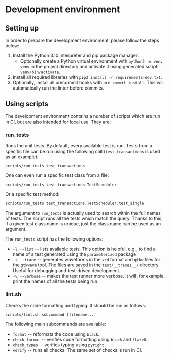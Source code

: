 # Development environment

## Setting up

In order to prepare the development environment, please follow the steps below:

1. Install the Python 3.10 interpreter and pip package manager.
    * Optionally create a Python virtual environment with `python3 -m venv venv` in the project directory and activate it using generated script: `. venv/bin/activate`.
2. Install all required libraries with `pip3 install -r requirements-dev.txt`.
3. Optionally, install all precommit hooks with `pre-commit install`. This will automatically run the linter before commits.

## Using scripts

The development environment contains a number of scripts which are run in CI, but are also intended for local use. They are:

### run\_tests

Runs the unit tests. By default, every available test is run. Tests from a specific file can be run using the following call (`test_transactions` is used as an example):

```
scripts/run_tests test_transactions
```

One can even run a specific test class from a file:

```
scripts/run_tests test_transactions.TestScheduler
```

Or a specific test method:

```
scripts/run_tests test_transactions.TestScheduler.test_single
```

The argument to `run_tests` is actually used to search within the full names of tests. The script runs all the tests which match the query. Thanks to this, if a given test class name is unique, just the class name can be used as an argument.

The `run_tests` script has the following options:

* `-l`, `--list` -- lists available tests. This option is helpful, e.g., to find a name of a test generated using the `parameterized` package.
* `-t`, `--trace` -- generates waveforms in the `vcd` format and `gtkw` files for the `gtkwave` tool. The files are saved in the `test/__traces__/` directory. Useful for debugging and test-driven development.
* `-v`, `--verbose` -- makes the test runner more verbose. It will, for example, print the names of all the tests being run.

### lint.sh

Checks the code formatting and typing. It should be run as follows:

```
scripts/lint.sh subcommand [filename...]
```

The following main subcommands are available:

* `format` -- reformats the code using `black`.
* `check_format` -- verifies code formatting using `black` and `flake8`.
* `check_types` -- verifies typing using `pyright`.
* `verify` -- runs all checks. The same set of checks is run in CI.
